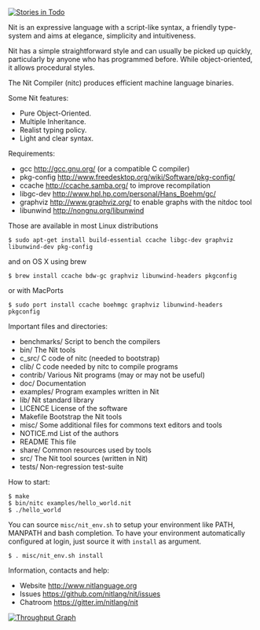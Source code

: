 [![Stories in Todo](https://badge.waffle.io/nitlang/nit.png?label=todo&title=TODO)](https://waffle.io/nitlang/nit)

Nit is an expressive language with a script-like syntax, a friendly type-system and aims at elegance, simplicity and intuitiveness.

Nit has a simple straightforward style and can usually be picked up quickly, particularly by anyone who has programmed before.
While object-oriented, it allows procedural styles.

The Nit Compiler (nitc) produces efficient machine language binaries.

Some Nit features:

 * Pure Object-Oriented.
 * Multiple Inheritance.
 * Realist typing policy.
 * Light and clear syntax.


Requirements:

 * gcc		http://gcc.gnu.org/ (or a compatible C compiler)
 * pkg-config	http://www.freedesktop.org/wiki/Software/pkg-config/
 * ccache	http://ccache.samba.org/	to improve recompilation
 * libgc-dev	http://www.hpl.hp.com/personal/Hans_Boehm/gc/
 * graphviz	http://www.graphviz.org/	to enable graphs with the nitdoc tool
 * libunwind	http://nongnu.org/libunwind

Those are available in most Linux distributions

    $ sudo apt-get install build-essential ccache libgc-dev graphviz libunwind-dev pkg-config

and on OS X using brew

    $ brew install ccache bdw-gc graphviz libunwind-headers pkgconfig

or with MacPorts

    $ sudo port install ccache boehmgc graphviz libunwind-headers pkgconfig

Important files and directories:

 * benchmarks/	Script to bench the compilers
 * bin/		The Nit tools
 * c_src/	C code of nitc (needed to bootstrap)
 * clib/	C code needed by nitc to compile programs
 * contrib/	Various Nit programs (may or may not be useful)
 * doc/		Documentation
 * examples/	Program examples written in Nit
 * lib/		Nit standard library
 * LICENCE	License of the software
 * Makefile	Bootstrap the Nit tools
 * misc/	Some additional files for commons text editors and tools
 * NOTICE.md	List of the authors
 * README	This file
 * share/	Common resources used by tools
 * src/		The Nit tool sources (written in Nit)
 * tests/	Non-regression test-suite


How to start:

    $ make
    $ bin/nitc examples/hello_world.nit
    $ ./hello_world

You can source `misc/nit_env.sh` to setup your environment like PATH, MANPATH and bash completion.
To have your environment automatically configured at login, just source it with `install` as argument.

    $ . misc/nit_env.sh install


Information, contacts and help:

* Website <http://www.nitlanguage.org>
* Issues <https://github.com/nitlang/nit/issues>
* Chatroom <https://gitter.im/nitlang/nit>

[![Throughput Graph](https://graphs.waffle.io/nitlang/nit/throughput.svg)](https://waffle.io/nitlang/nit/metrics/throughput)
